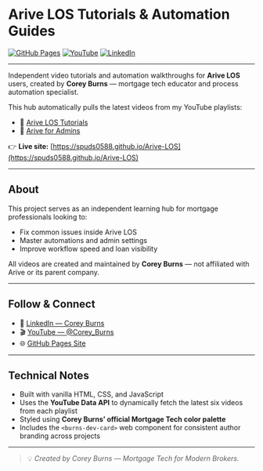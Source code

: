 # Arive LOS Tutorials & Automation Guides

[![GitHub Pages](https://img.shields.io/badge/Live%20Site-Arive--LOS-blue?style=for-the-badge&logo=github)](https://spuds0588.github.io/Arive-LOS)
[![YouTube](https://img.shields.io/badge/Watch%20on-YouTube-red?style=for-the-badge&logo=youtube)](https://www.youtube.com/@Corey_Burns)
[![LinkedIn](https://img.shields.io/badge/Follow%20on-LinkedIn-blue?style=for-the-badge&logo=linkedin)](https://www.linkedin.com/in/coreytburns/)

---

Independent video tutorials and automation walkthroughs for **Arive LOS** users, created by **Corey Burns** — mortgage tech educator and process automation specialist.

This hub automatically pulls the latest videos from my YouTube playlists:
- 🎥 [Arive LOS Tutorials](https://www.youtube.com/playlist?list=PLm2ajqc2uMYCR4rYtA5LBCNYn8PoNk2Dy)
- 🧩 [Arive for Admins](https://www.youtube.com/playlist?list=PLm2ajqc2uMYCzqslxZadcf4Rzp8h2tLHm)

👉 **Live site:** [https://spuds0588.github.io/Arive-LOS](https://spuds0588.github.io/Arive-LOS)

---

## About
This project serves as an independent learning hub for mortgage professionals looking to:
- Fix common issues inside Arive LOS  
- Master automations and admin settings  
- Improve workflow speed and loan visibility  

All videos are created and maintained by **Corey Burns** — not affiliated with Arive or its parent company.

---

## Follow & Connect
- 🔗 [LinkedIn — Corey Burns](https://www.linkedin.com/in/coreytburns/)
- 🎬 [YouTube — @Corey_Burns](https://www.youtube.com/@Corey_Burns)
- 🌐 [GitHub Pages Site](https://spuds0588.github.io/Arive-LOS)

---

## Technical Notes
- Built with vanilla HTML, CSS, and JavaScript  
- Uses the **YouTube Data API** to dynamically fetch the latest six videos from each playlist  
- Styled using **Corey Burns’ official Mortgage Tech color palette**  
- Includes the `<burns-dev-card>` web component for consistent author branding across projects  

---

> 💡 *Created by Corey Burns — Mortgage Tech for Modern Brokers.*

